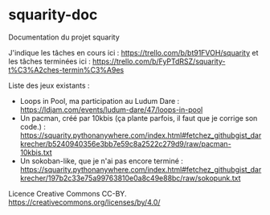 # squarity-doc

Documentation du projet squarity

J'indique les tâches en cours ici : https://trello.com/b/bt91FVOH/squarity et les tâches terminées ici : https://trello.com/b/FyPTdRSZ/squarity-t%C3%A2ches-termin%C3%A9es

Liste des jeux existants :

 - Loops in Pool, ma participation au Ludum Dare : https://ldjam.com/events/ludum-dare/47/loops-in-pool
 - Un pacman, créé par 10kbis (ça plante parfois, il faut que je corrige son code.) : https://squarity.pythonanywhere.com/index.html#fetchez_githubgist_darkrecher/b5240940356e3bb7e59c8a2522c279d9/raw/pacman-10kbis.txt
 - Un sokoban-like, que je n'ai pas encore terminé : https://squarity.pythonanywhere.com/index.html#fetchez_githubgist_darkrecher/197b2c33e75a99763810e0a8c49e88bc/raw/sokopunk.txt


Licence Creative Commons CC-BY. https://creativecommons.org/licenses/by/4.0/
